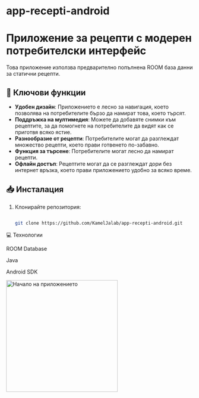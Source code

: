 # app-recepti-android

# Приложение за рецепти с модерен потребителски интерфейс

Това приложение използва предварително попълнена ROOM база данни за статични рецепти.

## 📌 Ключови функции

- **Удобен дизайн**: Приложението е лесно за навигация, което позволява на потребителите бързо да намират това, което търсят.
- **Поддръжка на мултимедия**: Можете да добавяте снимки към рецептите, за да помогнете на потребителите да видят как се приготвя всяко ястие.
- **Разнообразие от рецепти**: Потребителите могат да разглеждат множество рецепти, което прави готвенето по-забавно.
- **Функция за търсене**: Потребителите могат лесно да намират рецепти.
- **Офлайн достъп**: Рецептите могат да се разглеждат дори без интернет връзка, което прави приложението удобно за всяко време.

## 📥 Инсталация

1. Клонирайте репозитория:
   
   ```bash
   
   git clone https://github.com/KamelJalab/app-recepti-android.git


💻 Технологии

ROOM Database

Java

Android SDK

<img src="Homepage.jpg" alt="Начало на приложението" width="300"/>

